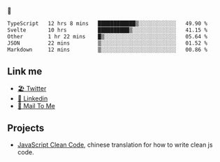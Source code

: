 🤔


<!--START_SECTION:waka-->

```txt
TypeScript   12 hrs 8 mins   ████████████▒░░░░░░░░░░░░   49.90 %
Svelte       10 hrs          ██████████▒░░░░░░░░░░░░░░   41.15 %
Other        1 hr 22 mins    █▒░░░░░░░░░░░░░░░░░░░░░░░   05.64 %
JSON         22 mins         ▒░░░░░░░░░░░░░░░░░░░░░░░░   01.52 %
Markdown     12 mins         ▒░░░░░░░░░░░░░░░░░░░░░░░░   00.86 %
```

<!--END_SECTION:waka-->

## Link me

- [🏖️ Twitter](https://twitter.com/yuetong3yu)
- [🧳 Linkedin](https://www.linkedin.com/in/yuetong3yu)
- [📧 Mail To Me](mailto:yuetong3yu@gmail.com)


## Projects 

- [JavaScript Clean Code](https://js-clean-code-cn.vercel.app/), chinese translation for how to write clean js code.
